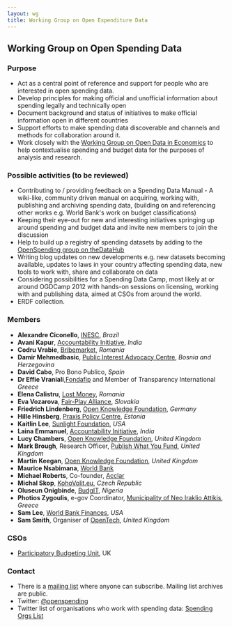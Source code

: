 ```yaml
---
layout: wg
title: Working Group on Open Expenditure Data
---
```


## Working Group on Open Spending Data

### Purpose

* Act as a central point of reference and support for people who are interested in open spending data.
* Develop principles for making official and unofficial information about spending legally and technically open
* Document background and status of initiatives to make official information open in different countries
* Support efforts to make spending data discoverable and channels and methods for collaboration around it.
* Work closely with the [Working Group on Open Data in Economics](http://wiki.okfn.org/Working_Groups/Economics) to help contextualise spending and budget data for the purposes of analysis and research.

### Possible activities (to be reviewed)

* Contributing to / providing feedback on  a Spending Data Manual - A wiki-like, community driven manual on acquiring, working with, publishing and archiving spending data, (building on and referencing other works e.g. World Bank's work on budget classifications) 
* Keeping their eye-out for new and interesting initiatives springing up around spending and budget data and invite new members to join the discussion 
* Help to build up a registry of spending datasets by adding to the [OpenSpending group on theDataHub](http://thedatahub.org/group/openspending)
* Writing blog updates on new developments e.g. new datasets becoming available, updates to laws in your country affecting spending data, new tools to work with, share and collaborate on data
* Considering possibilities for a Spending Data Camp, most likely at or around OGDCamp 2012 with hands-on sessions on licensing, working with and publishing data, aimed at CSOs from around the world.
* ERDF collection.

### Members

* **Alexandre Ciconello**, [INESC](http://www.inesc.org.br/news), *Brazil*
* **Avani Kapur**, [Accountability Initiative](http://www.accountabilityindia.in/), *India*
* **Codru Vrabie**, [Bribemarket](http://www.piatadespaga.ro/), *Romania*
* **Damir Mehmedbasic**, [Public Interest Advocacy Centre](http://cpi.ba/), *Bosnia and Herzegovina*
* **David Cabo**, Pro Bono Publico, *Spain*
* **Dr Effie Vraniali**,[Fondafip](www.fondafip.org) and Member of Transparency International *Greece*
* **Elena Calistru**, [Lost Money](http://banipierduti.cloudapp.net/), *Romania*
* **Eva Vozarova**, [Fair-Play Alliance](http://www.fair-play.sk/index.php),  *Slovakia*
* **Friedrich Lindenberg**, [Open Knowledge Foundation](http://okfn.org/), *Germany*
* **Hille Hinsberg**, [Praxis Policy Centre](http://www.praxis.ee/index.php?id=96&L=1), *Estonia*
* **Kaitlin Lee**, [Sunlight Foundation](http://sunlightfoundation.com/), *USA*
* **Laina Emmanuel**, [Accountability Initiative](http://www.accountabilityindia.in/), *India*
* **Lucy Chambers**, [Open Knowledge Foundation](http://okfn.org/), *United Kingdom*
* **Mark Brough**, Research Officer, [Publish What You Fund](http://www.publishwhatyoufund.org/), *United Kingdom*
* **Martin Keegan**, [Open Knowledge Foundation](http://okfn.org/), *United Kingdom*
* **Maurice Nsabimana**, [World Bank](http://www.worldbank.org/)
* **Michael Roberts**, Co-founder, [Acclar](http://acclar.org/)
* **Michal Skop**, [KohoVolit.eu](http://en.kohovolit.eu/), *Czech Republic*
* **Oluseun Onigbinde**, [BudgIT](http://yourbudgit.com/), *Nigeria*
* **Photios Zygoulis**, e-gov Coordinator, [Municipality of Neo Iraklio Attikis](www.iraklio.gr), *Greece*
* **Sam Lee**, [World Bank Finances](https://finances.worldbank.org/), *USA*
* **Sam Smith**, Organiser of [OpenTech](http://www.ukuug.org/events/opentech2011/), *United Kingdom*

### CSOs

* [Participatory Budgeting Unit](http://participatorybudgeting.org.uk/), UK

### Contact

* There is a [mailing list](http://lists.okfn.org/mailman/listinfo/openspending) where anyone can subscribe. Mailing list archives are public.
* Twitter: [@openspending](http://twitter.com/openspending)
* Twitter list of organisations who work with spending data: [Spending Orgs List](https://twitter.com/#!/openspending/lists)
